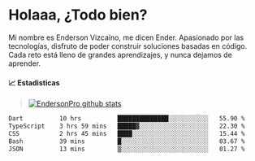 
# Holaaa, ¿Todo bien?

Mi nombre es Enderson Vizcaíno, me dicen Ender. Apasionado por las tecnologías, disfruto de poder construir soluciones basadas en código. Cada reto está lleno de grandes aprendizajes, y nunca dejamos de aprender. 

#### :chart_with_upwards_trend: Estadisticas
> [![EndersonPro github stats](https://github-readme-stats.vercel.app/api?username=endersonpro&theme=vue-dark&show_icons=true)](https://github.com/anuraghazra/github-readme-stats) 


<!--START_SECTION:waka-->

```txt
Dart          10 hrs          ██████████████░░░░░░░░░░░   55.90 %
TypeScript    3 hrs 59 mins   █████▓░░░░░░░░░░░░░░░░░░░   22.30 %
CSS           2 hrs 45 mins   ████░░░░░░░░░░░░░░░░░░░░░   15.44 %
Bash          39 mins         █░░░░░░░░░░░░░░░░░░░░░░░░   03.67 %
JSON          13 mins         ▒░░░░░░░░░░░░░░░░░░░░░░░░   01.27 %
```

<!--END_SECTION:waka-->

[website]: https://endersonpro.github.io/portfolio/
[twitter]: https://twitter.com/endersonj_
[youtube]: https://youtube.com/ByEnderson
[instagram]: https://instagram.com/endersonvizc
[linkedin]: https://www.linkedin.com/in/enderson-vizcaino-2aa927175/
